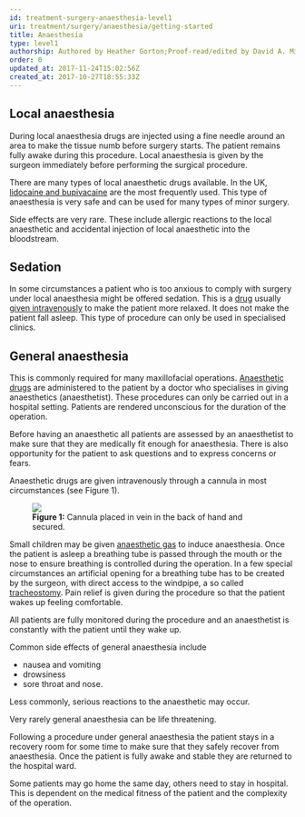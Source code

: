 ```yaml
---
id: treatment-surgery-anaesthesia-level1
uri: treatment/surgery/anaesthesia/getting-started
title: Anaesthesia
type: level1
authorship: Authored by Heather Gorton;Proof-read/edited by David A. Mitchell
order: 0
updated_at: 2017-11-24T15:02:56Z
created_at: 2017-10-27T18:55:33Z
---
```


<h2>Local anaesthesia</h2>
<p>During local anaesthesia drugs are injected using a fine needle
    around an area to make the tissue numb before surgery starts.
    The patient remains fully awake during this procedure. Local
    anaesthesia is given by the surgeon immediately before performing
    the surgical procedure.</p>
<p>There are many types of local anaesthetic drugs available. In
    the UK, <a href="/treatment/other/medication/pain">lidocaine and bupivacaine</a>    are the most frequently used. This type of anaesthesia is
    very safe and can be used for many types of minor surgery.</p>
<p>Side effects are very rare. These include allergic reactions
    to the local anaesthetic and accidental injection of local
    anaesthetic into the bloodstream.</p>
<h2>Sedation</h2>
<p>In some circumstances a patient who is too anxious to comply
    with surgery under local anaesthesia might be offered sedation.
    This is a <a href="/treatment/other/medication/pain">drug</a>    usually <a href="/treatment/other/medication/delivery">given intravenously</a>    to make the patient more relaxed. It does not make the patient
    fall asleep. This type of procedure can only be used in specialised
    clinics.</p>
<h2>General anaesthesia</h2>
<p>This is commonly required for many maxillofacial operations.
    <a href="/treatment/other/medication/pain">Anaesthetic drugs</a>    are administered to the patient by a doctor who specialises
    in giving anaesthetics (anaesthetist). These procedures can
    only be carried out in a hospital setting. Patients are rendered
    unconscious for the duration of the operation.</p>
<p>Before having an anaesthetic all patients are assessed by an
    anaesthetist to make sure that they are medically fit enough
    for anaesthesia. There is also opportunity for the patient
    to ask questions and to express concerns or fears.</p>
<p>Anaesthetic drugs are given intravenously through a cannula in
    most circumstances (see Figure 1).</p>
<figure><img src="/treatment-surgery-anaesthesia-level1-figure1.png">
    <figcaption><strong>Figure 1:</strong> Cannula placed in vein in the
        back of hand and secured.</figcaption>
</figure>
<p>Small children may be given <a href="/treatment/other/medication/delivery">anaesthetic gas</a>    to induce anaesthesia. Once the patient is asleep a breathing
    tube is passed through the mouth or the nose to ensure breathing
    is controlled during the operation. In a few special circumstances
    an artificial opening for a breathing tube has to be created
    by the surgeon, with direct access to the windpipe, a so
    called <a href="/treatment/surgery/cancer/mouth-cancer">tracheostomy</a>.
    Pain relief is given during the procedure so that the patient
    wakes up feeling comfortable.</p>
<p>All patients are fully monitored during the procedure and an
    anaesthetist is constantly with the patient until they wake
    up.</p>
<p>Common side effects of general anaesthesia include</p>
<ul>
    <li>nausea and vomiting</li>
    <li>drowsiness</li>
    <li>sore throat and nose.</li>
</ul>
<p>Less commonly, serious reactions to the anaesthetic may occur.</p>
<p>Very rarely general anaesthesia can be life threatening.</p>
<p>Following a procedure under general anaesthesia the patient stays
    in a recovery room for some time to make sure that they safely
    recover from anaesthesia. Once the patient is fully awake
    and stable they are returned to the hospital ward.</p>
<p>Some patients may go home the same day, others need to stay in
    hospital. This is dependent on the medical fitness of the
    patient and the complexity of the operation.</p>
